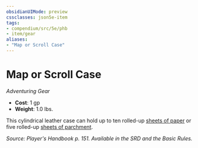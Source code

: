 ```yaml
---
obsidianUIMode: preview
cssclasses: json5e-item
tags:
- compendium/src/5e/phb
- item/gear
aliases: 
- "Map or Scroll Case"
---
```

# Map or Scroll Case
*Adventuring Gear*  

- **Cost**: 1 gp
- **Weight**: 1.0 lbs.

This cylindrical leather case can hold up to ten rolled-up [sheets of paper](/compendium/items/paper-one-sheet.md) or five rolled-up [sheets of parchment](/compendium/items/parchment-one-sheet.md).

*Source: Player's Handbook p. 151. Available in the SRD and the Basic Rules.*